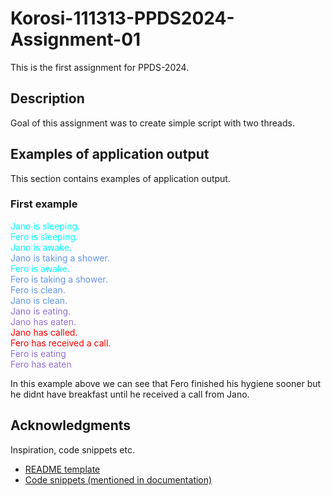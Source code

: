# Korosi-111313-PPDS2024-Assignment-01
This is the first assignment for PPDS-2024.
## Description
Goal of this assignment was to create simple script
with two threads. 

## Examples of application output
This section contains examples of application output.

### First example

<span style="color:cyan">Jano is sleeping.</span>\
<span style="color:cyan">Fero is sleeping.</span>\
<span style="color:cyan">Jano is awake.</span>\
<span style="color:cornflowerblue">Jano is taking a shower.</span>\
<span style="color:cyan">Fero is awake.</span>\
<span style="color:cornflowerblue">Fero is taking a shower.</span>\
<span style="color:cornflowerblue">Fero is clean.</span>\
<span style="color:cornflowerblue">Jano is clean.</span>\
<span style="color:mediumpurple">Jano is eating.</span>\
<span style="color:mediumpurple">Jano has eaten.</span>\
<span style="color:red"> Jano has called.</span>\
<span style="color:red"> Fero has received a call.</span>\
<span style="color:mediumpurple">Fero is eating</span>\
<span style="color:mediumpurple">Fero has eaten</span>

In this example above we can see that Fero finished his hygiene sooner
but he didnt have breakfast until he received a call from Jano.
## Acknowledgments
Inspiration, code snippets etc.
* [README template](https://github.com/matiassingers/awesome-readme)
* [Code snippets (mentioned in documentation)](https://github.com/tj314/ppds-seminars/tree/ppds2024)
